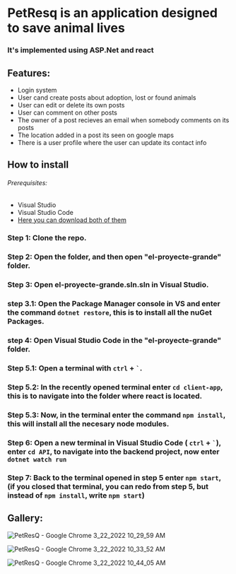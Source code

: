 # PetResq is an application designed to save animal lives
### It's implemented using ASP.Net and react



## Features:
- Login system
- User cand create posts about adoption, lost or found animals
- User can edit or delete its own posts
- User can comment on other posts
- The owner of a post recieves an email when somebody comments on its posts
- The location added in a post its seen on google maps
- There is a user profile where the user can update its contact info



## How to install
###### Prerequisites:
- Visual Studio
- Visual Studio Code
- [Here you can download both of them](https://visualstudio.microsoft.com/)

### Step 1:  Clone the repo.

### Step 2:  Open the folder, and then open "el-proyecte-grande" folder.

### Step 3:  Open el-proyecte-grande.sln.sln in Visual Studio.

### step 3.1:  Open the Package Manager console in VS and enter the command `dotnet restore`, this is to install all the nuGet Packages.

### step 4:  Open Visual Studio Code in the "el-proyecte-grande" folder.

### Step 5.1:  Open a terminal with `ctrl` + ``` ` ```.

### Step 5.2:  In the recently opened terminal enter `cd client-app`, this is to navigate into the folder where react is located.

### Step 5.3:  Now, in the terminal enter the command `npm install`, this will install all the necesary node modules.

### Step 6:  Open a new terminal in Visual Studio Code ( `ctrl` + ``` ` ```), enter `cd API`, to navigate into the backend project, now enter `dotnet watch run`

### Step 7:  Back to the terminal opened in step 5 enter `npm start`, (if you closed that terminal, you can redo from step 5, but instead of `npm install`, write `npm start`)

## Gallery:
![PetResQ - Google Chrome 3_22_2022 10_29_59 AM](https://user-images.githubusercontent.com/70013669/159447609-def55e63-c870-4e15-94a2-be6b65de8075.png)




![PetResQ - Google Chrome 3_22_2022 10_33_52 AM](https://user-images.githubusercontent.com/70013669/159447787-f734cf5f-0399-4146-9d32-7c38fe08a7e1.png)




![PetResQ - Google Chrome 3_22_2022 10_44_05 AM](https://user-images.githubusercontent.com/70013669/159447910-a44d5c52-0767-4645-8e2f-aaa14f1f050d.png)


